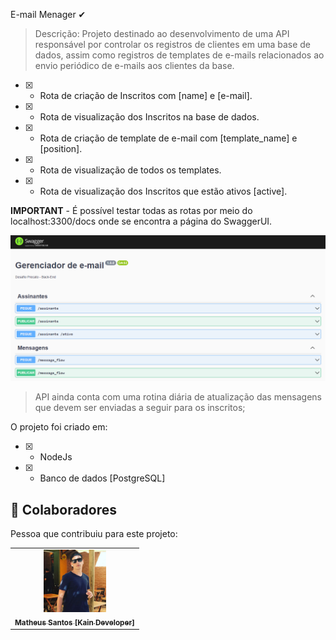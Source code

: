 E-mail Menager ✔ <br>

> Descrição:
Projeto destinado ao desenvolvimento de uma API responsável por controlar os registros de clientes em uma base de dados, assim como registros de templates de e-mails relacionados ao envio periódico de e-mails aos clientes da base.

- [x] - Rota de criação de Inscritos com [name] e [e-mail].
- [x] - Rota de visualização dos Inscritos na base de dados.
- [x] - Rota de criação de template de e-mail com [template_name] e [position].
- [x] - Rota de visualização de todos os templates.
- [x] - Rota de visualização dos Inscritos que estão ativos [active].

**IMPORTANT** - É possível testar todas as rotas por meio do localhost:3300/docs onde se encontra a página do SwaggerUI.

<img src="./src/img/print-swagger.PNG" alt="Rotas Swagger" /> 

> API ainda conta com uma rotina diária de atualização das mensagens que devem ser enviadas a seguir para os inscritos;

O projeto foi criado em:

- [x] - NodeJs
- [x] - Banco de dados [PostgreSQL]

## 🤝 Colaboradores

Pessoa que contribuiu para este projeto:

<table>
  <tr>
    <td align="center">
      <a href="https://kain-prog.github.io/kain">
        <img src="./src/img/kain perfil 2 branco azul.jpeg" width="100px;" alt="Foto Kain"/><br>
        <sub>
          <b>Matheus Santos [Kain Developer]</b>
        </sub>
      </a>
    </td>
  </tr>
</table>
